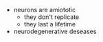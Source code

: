 - neurons are amiototic
  - they don't replicate
  - they last a lifetime
- neurodegenerative deseases
